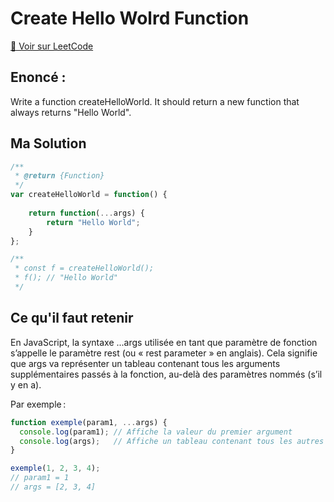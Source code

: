 # Create Hello Wolrd Function

[🔗 Voir sur LeetCode](https://leetcode.com/problems/create-hello-world-function/description/?envType=study-plan-v2&envId=30-days-of-javascript)

## Enoncé :

Write a function createHelloWorld. It should return a new function that always returns "Hello World".

## Ma Solution

```js
/**
 * @return {Function}
 */
var createHelloWorld = function() {
    
    return function(...args) {
        return "Hello World";
    }
};

/**
 * const f = createHelloWorld();
 * f(); // "Hello World"
 */ 
```

## Ce qu'il faut retenir

En JavaScript, la syntaxe ...args utilisée en tant que paramètre de fonction s’appelle le paramètre rest (ou « rest parameter » en anglais). Cela signifie que args va représenter un tableau contenant tous les arguments supplémentaires passés à la fonction, au-delà des paramètres nommés (s’il y en a).

Par exemple :

```js
function exemple(param1, ...args) {
  console.log(param1); // Affiche la valeur du premier argument
  console.log(args);   // Affiche un tableau contenant tous les autres arguments
}

exemple(1, 2, 3, 4);
// param1 = 1
// args = [2, 3, 4]
```


